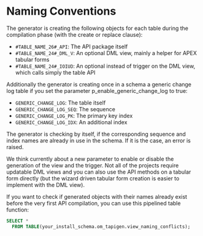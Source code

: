 # Naming Conventions

The generator is creating the following objects for each table during the compilation phase (with the create or replace clause):

- `#TABLE_NAME_26#_API`: The API package itself
- `#TABLE_NAME_24#_DML_V`: An optional DML view, mainly a helper for APEX tabular forms
- `#TABLE_NAME_24#_IOIUD`: An optional instead of trigger on the DML view, which calls simply the table API

Additionally the generator is creating once in a schema a generic change log table if you set the parameter p_enable_generic_change_log to true:

- `GENERIC_CHANGE_LOG`: The table itself
- `GENERIC_CHANGE_LOG_SEQ`: The sequence
- `GENERIC_CHANGE_LOG_PK`: The primary key index
- `GENERIC_CHANGE_LOG_IDX`: An additional index

The generator is checking by itself, if the corresponding sequence and index names are already in use in the schema. If it is the case, an error is raised.

We think currently about a new parameter to enable or disable the generation of the view and the trigger. Not all of the projects require updatable DML views and you can also use the API methods on a tabular form directly (but the wizard driven tabular form creation is easier to implement with the DML view).

If you want to check if generated objects with their names already exist before the very first API compilation, you can use this pipelined table function:

```sql
SELECT *
  FROM TABLE(your_install_schema.om_tapigen.view_naming_conflicts);
```